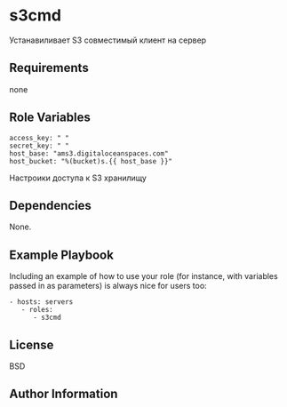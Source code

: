 s3cmd
=========

Устанавиливает S3 совместимый клиент на сервер

Requirements
------------

none

Role Variables
--------------

    access_key: " "
    secret_key: " "
    host_base: "ams3.digitaloceanspaces.com"
    host_bucket: "%(bucket)s.{{ host_base }}"
    
Настроики доступа к S3 хранилищу
   

Dependencies
------------

None.

Example Playbook
----------------

Including an example of how to use your role (for instance, with variables passed in as parameters) is always nice for users too:

    - hosts: servers
       - roles:
          - s3cmd

License
-------

BSD

Author Information
------------------
